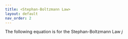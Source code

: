 ```yaml
---
title: <Stephan-Boltzmann Law>
layout: default
nav_order: 2
---
```

  
The following equation is for the Stephan-Boltzmann Law
*j*<sup>
